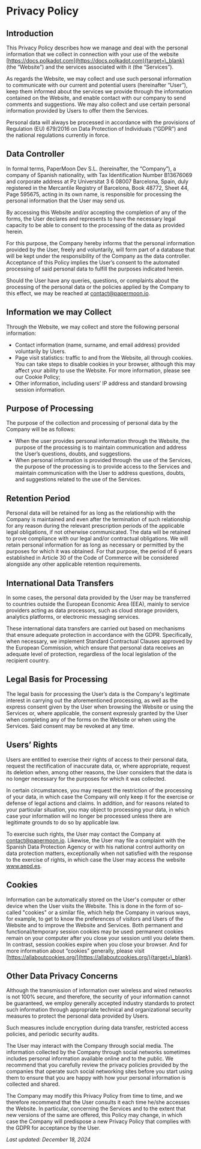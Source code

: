 # Privacy Policy

## Introduction

This Privacy Policy describes how we manage and deal with the personal information that we collect in connection with your use of the website [https://docs.polkadot.com](https://docs.polkadot.com){target=\_blank} (the “Website”) and the services associated with it (the “Services”). 

As regards the Website, we may collect and use such personal information to communicate with our current and potential users (hereinafter “User”), keep them informed about the services we provide through the information contained on the Website, and enable contact with our company to send comments and suggestions. We may also collect and use certain personal information provided by Users to offer them the Services. 


Personal data will always be processed in accordance with the provisions of Regulation (EU) 679/2016 on Data Protection of Individuals (“GDPR”) and the national regulations currently in force.

## Data Controller

In formal terms, PaperMoon Dev S.L. (hereinafter, the “Company”), a company of Spanish nationality, with Tax Identification Number B13676069 and corporate address at Pz Universitat 3 6 08007 Barcelona, Spain, duly registered in the Mercantile Registry of Barcelona, Book 48772, Sheet 44, Page 595675, acting in its own name, is responsible for processing the personal information that the User may send us. 

By accessing this Website and/or accepting the completion of any of the forms, the User declares and represents to have the necessary legal capacity to be able to consent to the processing of the data as provided herein. 

For this purpose, the Company hereby informs that the personal information provided by the User, freely and voluntarily, will form part of a database that will be kept under the responsibility of the Company as the data controller. Acceptance of this Policy implies the User’s consent to the automated processing of said personal data to fulfill the purposes indicated herein.

Should the User have any queries, questions, or complaints about the processing of the personal data or the policies applied by the Company to this effect, we may be reached at contact@papermoon.io.

## Information we may Collect

Through the Website, we may collect and store the following personal information:

- Contact information (name, surname, and email address) provided voluntarily by Users. 
- Page visit statistics: traffic to and from the Website, all through cookies. You can take steps to disable cookies in your browser, although this may affect your ability to use the Website. For more information, please see our Cookie Policy;
- Other information, including users’ IP address and standard browsing session information.


## Purpose of Processing

The purpose of the collection and processing of personal data by the Company will be as follows:

- When the user provides personal information through the Website, the purpose of the processing is to maintain communication and address the User’s questions, doubts, and suggestions.
- When personal information is provided through the use of the Services, the purpose of the processing is to provide access to the Services and maintain communication with the User to address questions, doubts, and suggestions related to the use of the Services.


## Retention Period

Personal data will be retained for as long as the relationship with the Company is maintained and even after the termination of such relationship for any reason during the relevant prescription periods of the applicable legal obligations, if not otherwise communicated. The data will be retained to prove compliance with our legal and/or contractual obligations. We will retain personal information for as long as necessary or permitted by the purposes for which it was obtained. For that purpose, the period of 6 years established in Article 30 of the Code of Commerce will be considered alongside any other applicable retention requirements.


## International Data Transfers 

In some cases, the personal data provided by the User may be transferred to countries outside the European Economic Area (EEA), mainly to service providers acting as data processors, such as cloud storage providers, analytics platforms, or electronic messaging services.

These international data transfers are carried out based on mechanisms that ensure adequate protection in accordance with the GDPR. Specifically, when necessary, we implement Standard Contractual Clauses approved by the European Commission, which ensure that personal data receives an adequate level of protection, regardless of the local legislation of the recipient country.


##  Legal Basis for Processing

The legal basis for processing the User’s data is the Company's legitimate interest in carrying out the aforementioned processing, as well as the express consent given by the User when browsing the Website or using the Services or, where applicable, the consent expressly granted by the User when completing any of the forms on the Website or when using the Services. Said consent may be revoked at any time.

## Users’ Rights

Users are entitled to exercise their rights of access to their personal data, request the rectification of inaccurate data, or, where appropriate, request its deletion when, among other reasons, the User considers that the data is no longer necessary for the purposes for which it was collected.

In certain circumstances, you may request the restriction of the processing of your data, in which case the Company will only keep it for the exercise or defense of legal actions and claims. In addition, and for reasons related to your particular situation, you may object to processing your data, in which case your information will no longer be processed unless there are legitimate grounds to do so by applicable law.

To exercise such rights, the User may contact the Company at contact@papermoon.io. Likewise, the User may file a complaint with the Spanish Data Protection Agency or with his national control authority on data protection matters, exceptionally when not satisfied with the response to the exercise of rights, in which case the User may access the website www.aepd.es.

## Cookies

Information can be automatically stored on the User's computer or other device when the User visits the Website. This is done in the form of so-called "cookies" or a similar file, which help the Company in various ways, for example, to get to know the preferences of visitors and Users of the Website and to improve the Website and Services. Both permanent and functional/temporary session cookies may be used: permanent cookies remain on your computer after you close your session until you delete them. In contrast, session cookies expire when you close your browser. And for more information about “cookies” generally, please visit [https://allaboutcookies.org/](https://allaboutcookies.org/){target=\_blank}.


## Other Data Privacy Concerns

Although the transmission of information over wireless and wired networks is not 100% secure, and therefore, the security of your information cannot be guaranteed, we employ generally accepted industry standards to protect such information through appropriate technical and organizational security measures to protect the personal data provided by Users.


Such measures include encryption during data transfer, restricted access policies, and periodic security audits.


The User may interact with the Company through social media. The information collected by the Company through social networks sometimes includes personal information available online and to the public. We recommend that you carefully review the privacy policies provided by the companies that operate such social networking sites before you start using them to ensure that you are happy with how your personal information is collected and shared.


The Company may modify this Privacy Policy from time to time, and we therefore recommend that the User consults it each time he/she accesses the Website. In particular, concerning the Services and to the extent that new versions of the same are offered, this Policy may change, in which case the Company will predispose a new Privacy Policy that complies with the GDPR for acceptance by the User.

_Last updated: December 18, 2024_



